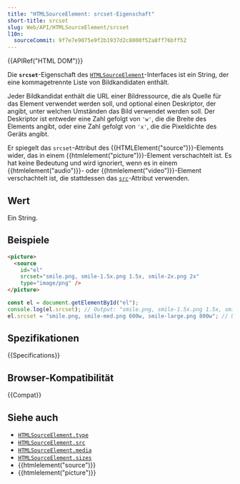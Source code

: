 ```yaml
---
title: "HTMLSourceElement: srcset-Eigenschaft"
short-title: srcset
slug: Web/API/HTMLSourceElement/srcset
l10n:
  sourceCommit: 9f7e7e9075e9f2b1937d2c8000f52a8ff76bff52
---
```


{{APIRef("HTML DOM")}}

Die **`srcset`**-Eigenschaft des [`HTMLSourceElement`](/de/docs/Web/API/HTMLSourceElement)-Interfaces ist ein String, der eine kommagetrennte Liste von Bildkandidaten enthält.

Jeder Bildkandidat enthält die URL einer Bildressource, die als Quelle für das Element verwendet werden soll, und optional einen Deskriptor, der angibt, unter welchen Umständen das Bild verwendet werden soll. Der Deskriptor ist entweder eine Zahl gefolgt von `'w'`, die die Breite des Elements angibt, oder eine Zahl gefolgt von `'x'`, die die Pixeldichte des Geräts angibt.

Er spiegelt das `srcset`-Attribut des {{HTMLElement("source")}}-Elements wider, das in einem {{htmlelement("picture")}}-Element verschachtelt ist. Es hat keine Bedeutung und wird ignoriert, wenn es in einem {{htmlelement("audio")}}- oder {{htmlelement("video")}}-Element verschachtelt ist, die stattdessen das [`src`](/de/docs/Web/API/HTMLSourceElement/src)-Attribut verwenden.

## Wert

Ein String.

## Beispiele

```html
<picture>
  <source
    id="el"
    srcset="smile.png, smile-1.5x.png 1.5x, smile-2x.png 2x"
    type="image/png" />
</picture>
```

```js
const el = document.getElementById("el");
console.log(el.srcset); // Output: "smile.png, smile-1.5x.png 1.5x, smile-large 800w"
el.srcset = "smile.png, smile-med.png 600w, smile-large.png 800w"; // Updates the srcset value
```

## Spezifikationen

{{Specifications}}

## Browser-Kompatibilität

{{Compat}}

## Siehe auch

- [`HTMLSourceElement.type`](/de/docs/Web/API/HTMLSourceElement/type)
- [`HTMLSourceElement.src`](/de/docs/Web/API/HTMLSourceElement/src)
- [`HTMLSourceElement.media`](/de/docs/Web/API/HTMLSourceElement/media)
- [`HTMLSourceElement.sizes`](/de/docs/Web/API/HTMLSourceElement/sizes)
- {{htmlelement("source")}}
- {{htmlelement("picture")}}
